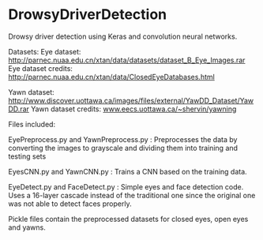 # DrowsyDriverDetection
Drowsy driver detection using Keras and convolution neural networks.

Datasets:
Eye dataset: http://parnec.nuaa.edu.cn/xtan/data/datasets/dataset_B_Eye_Images.rar
Eye dataset credits: http://parnec.nuaa.edu.cn/xtan/data/ClosedEyeDatabases.html

Yawn dataset: http://www.discover.uottawa.ca/images/files/external/YawDD_Dataset/YawDD.rar
Yawn dataset credits: www.eecs.uottawa.ca/~shervin/yawning

Files included:

EyePreprocess.py and YawnPreprocess.py : Preprocesses the data by converting the images to grayscale and dividing them into training and testing sets

EyesCNN.py and YawnCNN.py : Trains a CNN based on the training data.

EyeDetect.py and FaceDetect.py : Simple eyes and face detection code. Uses a 16-layer cascade instead of the traditional one since the original one was not able to detect faces properly.

Pickle files contain the preprocessed datasets for closed eyes, open eyes and yawns.


